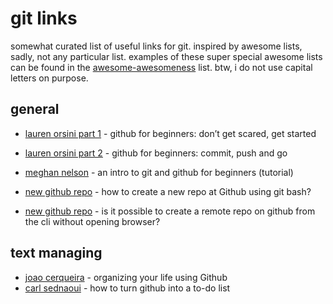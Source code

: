 # git links

somewhat curated list of useful links for git. inspired by awesome lists, sadly, not any particular list. examples of these super special awesome lists can be found in the [awesome-awesomeness](https://github.com/bayandin/awesome-awesomeness) list. btw, i do not use capital letters on purpose.

## general

* [lauren orsini part 1](https://readwrite.com/2013/09/30/understanding-github-a-journey-for-beginners-part-1/) - github for beginners: don’t get scared, get started
* [lauren orsini part 2](https://readwrite.com/2013/10/02/github-for-beginners-part-2/) - github for beginners: commit, push and go
* [meghan nelson](https://product.hubspot.com/blog/git-and-github-tutorial-for-beginners) - an intro to git and github for beginners (tutorial)
   
* [new github repo](https://stackoverflow.com/questions/11693288/how-to-create-a-new-repo-at-github-using-git-bash) - how to create a new repo at Github using git bash?
* [new github repo](https://stackoverflow.com/questions/2423777/is-it-possible-to-create-a-remote-repo-on-github-from-the-cli-without-opening-br) - is it possible to create a remote repo on github from the cli without opening browser?

## text managing

* [joao cerqueira](https://dev.to/und0ck3d/organizing-your-life-using-github-6an) - organizing your life using Github
* [carl sednaoui](https://lifehacker.com/why-a-github-gist-is-my-favorite-to-do-list-1493063613) - how to turn github into a to-do list